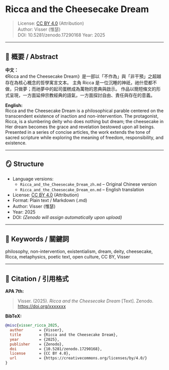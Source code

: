 # Ricca and the Cheesecake Dream

> License: [CC BY 4.0](https://creativecommons.org/licenses/by/4.0/) (Attribution)  
> Author: Visser (惟瑟)  
> DOI: 10.5281/zenodo.17290168
> Year: 2025  

---

## 🧀 概要 / Abstract

**中文：**  
《Ricca and the Cheesecake Dream》是一部以「不作為」與「非干預」之超越存在為核心概念的哲學寓言文本。
主角 Ricca 是一位沉睡的神祇，祂什麼都不做，只做夢；而祂夢中的起司蛋糕成為萬物的恩典與啟示。
作品以簡短條文的形式呈現，一方面延伸宗教經典的語氣，一方面探討自由、責任與存在的意義。

**English:**  
Ricca and the Cheesecake Dream is a philosophical parable centered on the transcendent existence of inaction and non-intervention.
The protagonist, Ricca, is a slumbering deity who does nothing but dream; the cheesecake in Her dream becomes the grace and revelation bestowed upon all beings.
Presented in a series of concise articles, the work extends the tone of sacred scripture while exploring the meaning of freedom, responsibility, and existence.

---

## 🪞 Structure

- Language versions:
  - `Ricca_and_the_Cheesecake_Dream_zh.md` – Original Chinese version  
  - `Ricca_and_the_Cheesecake_Dream_en.md` – English translation  
- License: [CC BY 4.0](https://creativecommons.org/licenses/by/4.0/) (Attribution)  
- Format: Plain text / Markdown (.md)  
- Author: Visser (惟瑟)  
- Year: 2025  
- DOI: *(Zenodo will assign automatically upon upload)*  

---

## 🧩 Keywords / 關鍵詞
philosophy, non-intervention, existentialism, dream, deity, cheesecake,  
Ricca, metaphysics, poetic text, open culture, CC BY, Visser  

---

## 💬 Citation / 引用格式

**APA 7th:**
> Visser. (2025). *Ricca and the Cheesecake Dream* [Text]. Zenodo. https://doi.org/xxxxxxx

**BibTeX:**
```bibtex
@misc{visser_ricca_2025,
  author       = {Visser},
  title        = {Ricca and the Cheesecake Dream},
  year         = {2025},
  publisher    = {Zenodo},
  doi          = {10.5281/zenodo.17290168},
  license      = {CC BY 4.0},
  url          = {https://creativecommons.org/licenses/by/4.0/}
}
